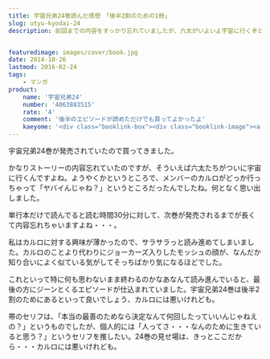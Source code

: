 ```yaml
---
title: 宇宙兄弟24巻読んだ感想　「後半2割のための1冊」
slug: utyu-kyodai-24
description: 前回までの内容をすっかり忘れていましたが、六太がいよいよ宇宙に行くぞというタイミングで、メンバーのカルロがいなくなったところから始まります。読んでみて、この24巻の見せ場はカルロの話が終わった後半2割に凝縮されていると思いました。


featuredimage: images/cover/book.jpg
date: 2014-10-26
lastmod: 2016-02-24
tags: 
    - マンガ
product:
    name: '宇宙兄弟24'
    number: '4063883515'
    rate: '4'
    comment: '後半のエピソードが読めただけでも買ってよかったよ'
    kaeyome: '<div class="booklink-box"><div class="booklink-image"><a href="https://www.amazon.co.jp/exec/obidos/asin/4063883515/illusionspace-22/" rel="nofollow" target="_blank"><img src="https://ecx.images-amazon.com/images/I/61UN%2BOSffyL._SL160_.jpg" style="border: none;" /></a></div><div class="booklink-info"><div class="booklink-name"><a href="https://www.amazon.co.jp/exec/obidos/asin/4063883515/illusionspace-22/" rel="nofollow" target="_blank">宇宙兄弟(24) (モーニング KC)</a><div class="booklink-powered-date">posted with <a href="https://yomereba.com" rel="nofollow" target="_blank">ヨメレバ</a></div></div><div class="booklink-detail">小山 宙哉 講談社 2014-09-22    </div><div class="booklink-link2"><div class="shoplinkamazon"><a href="https://www.amazon.co.jp/exec/obidos/asin/4063883515/illusionspace-22/" rel="nofollow" target="_blank" title="アマゾン" >Amazon</a></div><div class="shoplinkkindle"><a href="https://www.amazon.co.jp/exec/obidos/ASIN/B00MP30YZ6/illusionspace-22/" rel="nofollow" target="_blank" >Kindle</a></div><div class="shoplinkrakuten"><a href="https://hb.afl.rakuten.co.jp/hgc/11acbc01.369b1bf6.11acbc02.cabf9fe9/?pc=http%3A%2F%2Fbooks.rakuten.co.jp%2Frb%2F12866072%2F%3Fscid%3Daf_ich_link_urltxt%26m%3Dhttp%3A%2F%2Fm.rakuten.co.jp%2Fev%2Fbook%2F" rel="nofollow" target="_blank" title="楽天ブックス" >楽天ブックス</a></div>                  	  	  	  	</div></div><div class="booklink-footer"></div></div>'
---
```


宇宙兄弟24巻が発売されていたので買ってきました。

かなりストーリーの内容忘れていたのですが、そういえば六太たちがついに宇宙に行くんですよね。ようやくかというところで、メンバーのカルロがどっか行っちゃって「ヤバイんじゃね？」というところだったんでしたね。何となく思い出しました。

単行本だけで読んでると読む時間30分に対して、次巻が発売されるまでが長くて内容忘れちゃいますよね・・・。

私はカルロに対する興味が薄かったので、サラサラっと読み進めてしまいました。カルロのことより代わりにジョーカーズ入りしたモッシュの顔が、なんだか知り合いによく似ている気がしてそっちばかり気になるほどでした。

これといって特に何も思わないまま終わるのかなあなんて読み進んでいると、最後の方にジーンとくるエピソードが仕込まれていました。宇宙兄弟24巻は後半2割のためにあるといって良いでしょう、カルロには悪いけれども。

帯のセリフは、「本当の最善のためなら決定なんて何回したっていいんじゃねえの？」というものでしたが、個人的には「人ってさ・・・なんのために生きていると思う？」というセリフを推したい。24巻の見せ場は、きっとここだから・・・カルロには悪いけれども。


  